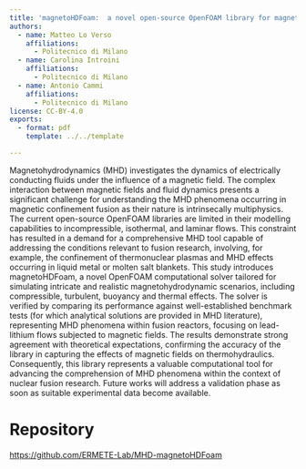 ```yaml
---
title: 'magnetoHDFoam:  a novel open-source OpenFOAM library for magnetohydrodynamics'
authors:
  - name: Matteo Lo Verso
    affiliations:
      - Politecnico di Milano
  - name: Carolina Introini
    affiliations:
      - Politecnico di Milano
  - name: Antonio Cammi
    affiliations:
      - Politecnico di Milano
license: CC-BY-4.0
exports:
  - format: pdf
    template: ../../template

---
```


Magnetohydrodynamics (MHD) investigates the dynamics of electrically conducting fluids under the influence of a magnetic field. The complex interaction between magnetic fields and fluid dynamics presents a significant challenge for understanding the MHD phenomena occurring in magnetic confinement fusion as their nature is intrinsecally multiphysics. The current open-source OpenFOAM libraries are limited in their modelling capabilities to incompressible, isothermal, and laminar flows. This constraint has resulted in a demand for a comprehensive MHD tool capable of addressing the conditions relevant to fusion research, involving, for example, the confinement of thermonuclear plasmas and MHD effects occurring in liquid metal or molten salt blankets. This study introduces magnetoHDFoam, a novel OpenFOAM computational solver tailored for simulating intricate and realistic magnetohydrodynamic scenarios, including compressible, turbulent, buoyancy and thermal effects. The solver is verified by comparing its performance against well-established benchmark tests (for which analytical solutions are provided in MHD literature), representing MHD phenomena within fusion reactors, focusing on lead-lithium flows subjected to magnetic fields. The results demonstrate strong agreement with theoretical expectations, confirming the accuracy of the library in capturing the effects of magnetic fields on thermohydraulics. Consequently, this library represents a valuable computational tool for advancing the comprehension of MHD phenomena within the context of nuclear fusion research. Future works will address a validation phase as soon as suitable experimental data become available.

# Repository
https://github.com/ERMETE-Lab/MHD-magnetoHDFoam

